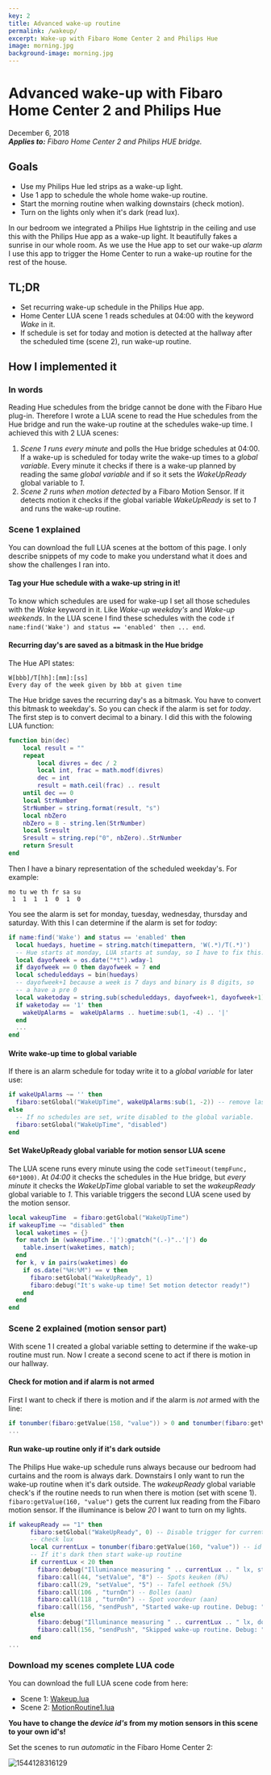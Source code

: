 ```yaml
---
key: 2
title: Advanced wake-up routine
permalink: /wakeup/
excerpt: Wake-up with Fibaro Home Center 2 and Philips Hue
image: morning.jpg
background-image: morning.jpg
---
```


# Advanced wake-up with Fibaro Home Center 2 and Philips Hue

December 6, 2018  
_**Applies to:** Fibaro Home Center 2 and Philips HUE bridge._

## Goals

* Use my Philips Hue led strips as a wake-up light.
* Use 1 app to schedule the whole home wake-up routine.
* Start the morning routine when walking downstairs (check motion).
* Turn on the lights only when it's dark (read lux).

In our bedroom we integrated a Philips Hue lightstrip in the ceiling and use this with the Philips Hue app as a wake-up light. It beautifully fakes a sunrise in our whole room. As we use the Hue app to set our wake-up _alarm_ I use this app to trigger the Home Center to run a wake-up routine for the rest of the house.

## TL;DR

* Set recurring wake-up schedule in the Philips Hue app.
* Home Center LUA scene 1 reads schedules at 04:00 with the keyword _Wake_ in it.
* If schedule is set for today and motion is detected at the hallway after the scheduled time (scene 2), run wake-up routine.

## How I implemented it

### In words

Reading Hue schedules from the bridge cannot be done with the Fibaro Hue plug-in. Therefore I wrote a LUA scene to read the Hue schedules from the Hue bridge and run the wake-up routine at the schedules wake-up time. I achieved this with 2 LUA scenes:

1. *Scene 1* _runs every minute_ and polls the Hue bridge schedules at 04:00. If a wake-up is scheduled for today write the wake-up times to a _global variable_. Every minute it checks if there is a wake-up planned by reading the same _global variable_ and if so it sets the _WakeUpReady_ global variable to _1_.
2. *Scene 2* _runs when motion detected_ by a Fibaro Motion Sensor. If it detects motion it checks if the global variable _WakeUpReady_ is set to _1_ and runs the wake-up routine.

### Scene 1 explained

You can download the full LUA scenes at the bottom of this page. I only describe snippets of my code to make you understand what it does and show the challenges I ran into.

#### Tag your Hue schedule with a wake-up string in it!

To know which schedules are used for wake-up I set all those schedules with the _Wake_ keyword in it. Like _Wake-up weekday's_ and _Wake-up weekends_. In the LUA scene I find these schedules with the code `if name:find('Wake') and status == 'enabled' then ... end`.

#### Recurring day's are saved as a bitmask in the Hue bridge

The Hue API states:

```
W[bbb]/T[hh]:[mm]:[ss]
Every day of the week given by bbb at given time
```

The Hue bridge saves the recurring day's as a bitmask. You have to convert this bitmask to weekday's. So you can check if the alarm is set for _today_. The first step is to convert decimal to a binary. I did this with the folowing LUA function:

```lua
function bin(dec)
    local result = ""
    repeat
        local divres = dec / 2
        local int, frac = math.modf(divres)
        dec = int
        result = math.ceil(frac) .. result
    until dec == 0
    local StrNumber
    StrNumber = string.format(result, "s")
    local nbZero
    nbZero = 8 - string.len(StrNumber)
    local Sresult
    Sresult = string.rep("0", nbZero)..StrNumber
    return Sresult
end
```

Then I have a binary representation of the scheduled weekday's. For example:

```
mo tu we th fr sa su
 1  1  1  1  0  1  0
```

You see the alarm is set for monday, tuesday, wednesday, thursday and saturday. With this I can determine if the alarm is set for _today_:

```lua
if name:find('Wake') and status == 'enabled' then
  local huedays, huetime = string.match(timepattern, 'W(.*)/T(.*)')
  -- Hue starts at monday, LUA starts at sunday, so I have to fix this.
  local dayofweek = os.date("*t").wday-1
  if dayofweek == 0 then dayofweek = 7 end
  local scheduleddays = bin(huedays)
  -- dayofweek+1 because a week is 7 days and binary is 8 digits, so
  -- a have a pre 0
  local waketoday = string.sub(scheduleddays, dayofweek+1, dayofweek+1)
  if waketoday == '1' then
    wakeUpAlarms =  wakeUpAlarms .. huetime:sub(1, -4) .. '|'
  end
  ...
end
```

#### Write wake-up time to global variable

If there is an alarm schedule for today write it to a _global variable_ for later use:

```lua
if wakeUpAlarms ~= '' then
  fibaro:setGlobal("WakeUpTime", wakeUpAlarms:sub(1, -2)) -- remove last |
else
  -- If no schedules are set, write disabled to the global variable.
  fibaro:setGlobal("WakeUpTime", "disabled")
end
```

#### Set WakeUpReady global variable for motion sensor LUA scene

The LUA scene runs every minute using the code `setTimeout(tempFunc, 60*1000)`. At _04:00_ it checks the schedules in the Hue bridge, but _every minute_ it checks the _WakeUpTime_ global variable to set the _wakeupReady_ global variable to _1_. This variable triggers the second LUA scene used by the motion sensor.

```lua
local wakeupTime  = fibaro:getGlobal("WakeUpTime")
if wakeupTime ~= "disabled" then
  local waketimes = {}
  for match in (wakeupTime..'|'):gmatch("(.-)"..'|') do
    table.insert(waketimes, match);
  end
  for k, v in pairs(waketimes) do
    if os.date("%H:%M") == v then
      fibaro:setGlobal("WakeUpReady", 1)
      fibaro:debug("It's wake-up time! Set motion detector ready!")
    end
  end
end
```

### Scene 2 explained (motion sensor part)

With scene 1 I created a global variable setting to determine if the wake-up routine must run. Now I create a second scene to act if there is motion in our hallway.

#### Check for motion and if alarm is not armed

First I want to check if there is motion and if the alarm is _not_ armed with the line:

```lua
if tonumber(fibaro:getValue(158, "value")) > 0 and tonumber(fibaro:getValue(158, "armed")) == 0 then
...
```

#### Run wake-up routine only if it's dark outside

The Philips Hue wake-up schedule runs always because our bedroom had curtains and the room is always dark. Downstairs I only want to run the wake-up routine when it's dark outside. The _wakeupReady_ global variable check's if the routine needs to run when there is motion (set with scene 1). `fibaro:getValue(160, "value")` gets the current lux reading from the Fibaro motion sensor. If the illuminance is below _20_ I want to turn on my lights.

```lua
if wakeupReady == "1" then
      fibaro:setGlobal("WakeUpReady", 0) -- Disable trigger for current wake-up time.
      -- check lux
      local currentLux = tonumber(fibaro:getValue(160, "value")) -- id 160 is sensors light device.
      -- If it's dark then start wake-up routine
      if currentLux < 20 then
        fibaro:debug("Illuminance measuring " .. currentLux .. " lx, starting wake-up routine.")
        fibaro:call(44, "setValue", "8") -- Spots keuken (8%)
        fibaro:call(29, "setValue", "5") -- Tafel eethoek (5%)
        fibaro:call(106 , "turnOn") -- Bolles (aan)
        fibaro:call(118 , "turnOn") -- Spot voordeur (aan)
        fibaro:call(156, "sendPush", "Started wake-up routine. Debug: " .. currentLux .. " lx")
      else
        fibaro:debug("Illuminance measuring " .. currentLux .. " lx, do nothing.")
        fibaro:call(156, "sendPush", "Skipped wake-up routine. Debug: " .. currentLux .. " lx")
      end
...
```

### Download my scenes complete LUA code

You can download the full LUA scene code from here:

* Scene 1: [Wakeup.lua](https://github.com/joepv/fibaro/blob/master/Wakeup.lua)
* Scene 2: [MotionRoutine1.lua](https://github.com/joepv/fibaro/blob/master/MotionRoutine1.lua)

**You have to change the _device id's_ from my motion sensors in this scene to your own id's!**

Set the scenes to run _automatic_ in the Fibaro Home Center 2:

![1544128316129](../images/screenshots/1544128316129.png)